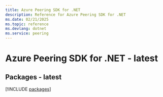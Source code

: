 ```yaml
---
title: Azure Peering SDK for .NET
description: Reference for Azure Peering SDK for .NET
ms.date: 02/21/2025
ms.topic: reference
ms.devlang: dotnet
ms.service: peering
---
```

# Azure Peering SDK for .NET - latest
## Packages - latest
[!INCLUDE [packages](peering-index.md)]
